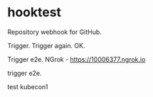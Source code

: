 # hooktest

Repository webhook for GitHub.


Trigger.
Trigger again. OK. 

Trigger e2e.
NGrok - https://10006377.ngrok.io

trigger e2e.

test kubecon1
